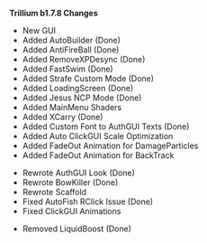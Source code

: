 **Trillium b1.7.8 Changes**
+ New GUI
+ Added AutoBuilder (Done)
+ Added AntiFireBall (Done)
+ Added RemoveXPDesync (Done)
+ Added FastSwim (Done)
+ Added Strafe Custom Mode (Done)
+ Added LoadingScreen (Done)
+ Added Jesus NCP Mode (Done)
+ Added MainMenu Shaders
+ Added XCarry (Done)
+ Added Custom Font to AuthGUI Texts (Done)
+ Added Auto ClickGUI Scale Optimization
+ Added FadeOut Animation for DamageParticles
+ Added FadeOut Animation for BackTrack

* Rewrote AuthGUI Look (Done)
* Rewrote BowKiller (Done)
* Rewrote Scaffold
* Fixed AutoFish RClick Issue (Done)
* Fixed ClickGUI Animations

- Removed LiquidBoost (Done)
